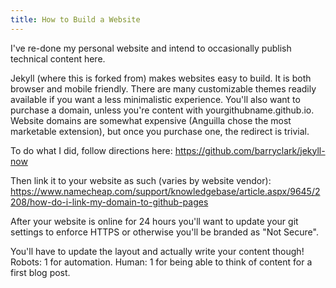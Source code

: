 ```yaml
---
title: How to Build a Website
---
```


I've re-done my personal website and intend to occasionally publish technical content here.  

Jekyll (where this is forked from) makes websites easy to build. It is both browser and mobile friendly.  There are many customizable themes readily available if you want a less minimalistic experience.  You'll also want to purchase a domain, unless you're content with yourgithubname.github.io.  Website domains are somewhat expensive (Anguilla chose the most marketable extension), but once you purchase one, the redirect is trivial.  

To do what I did, follow directions here:
https://github.com/barryclark/jekyll-now
 

Then link it to your website as such (varies by website vendor):
https://www.namecheap.com/support/knowledgebase/article.aspx/9645/2208/how-do-i-link-my-domain-to-github-pages

After your website is online for 24 hours you'll want to update your git settings to enforce HTTPS or otherwise you'll be branded as "Not Secure".  

You'll have to update the layout and actually write your content though!  Robots: 1 for automation.  Human: 1 for being able to think of content for a first blog post.  
